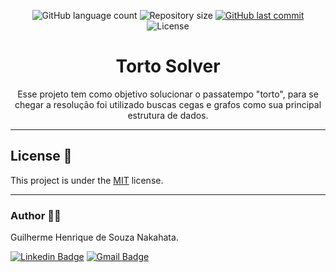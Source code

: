 <p align="center">
  <img alt="GitHub language count" src="https://img.shields.io/github/languages/count/GuilhermeNakahata/TortoSolver?color=%2304D361">

  <img alt="Repository size" src="https://img.shields.io/github/repo-size/GuilhermeNakahata/TortoSolver">
	
  <a href="https://github.com/GuilhermeNakahata/TortoSolver/commits/master">
    <img alt="GitHub last commit" src="https://img.shields.io/github/last-commit/GuilhermeNakahata/TortoSolver">
  </a>
    
   <img alt="License" src="https://img.shields.io/badge/license-MIT-brightgreen">
	

<h1 align="center">Torto Solver</h1>

<p align="center"> Esse projeto tem como objetivo solucionar o passatempo "torto", para se chegar a resolução foi utilizado buscas cegas e grafos como sua principal estrutura de dados.</p>

---

## License 📝

This project is under the [MIT](./LICENSE) license.
	
---
	
### Author :technologist:

Guilherme Henrique de Souza Nakahata.

[![Linkedin Badge](https://img.shields.io/badge/-GuilhermeNakahata-blue?style=flat-square&logo=Linkedin&logoColor=white)](https://www.linkedin.com/in/guilherme-henrique-de-souza-nakahata-637459187/) 
[![Gmail Badge](https://img.shields.io/badge/-guilhermenakahata@gmail.com-c14438?style=flat-square&logo=Gmail&logoColor=white)](mailto:GuilhermeNakahata@gmail.com)
